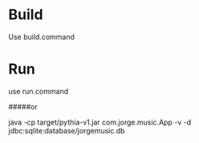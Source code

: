 # Build

Use  build.command


# Run

use run.command

#####or

java -cp target/pythia-v1.jar com.jorge.music.App -v -d jdbc:sqlite:database/jorgemusic.db
